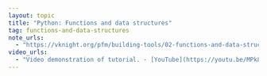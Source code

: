 ```yaml
---
layout: topic
title: "Python: Functions and data structures"
tag: functions-and-data-structures
note_urls:
  - "https://vknight.org/pfm/building-tools/02-functions-and-data-structures/introduction/main.html"
video_urls:
  - "Video demonstration of tutorial. - [YouTube](https://youtu.be/MPk815rdwi0)"
---
```

